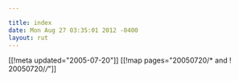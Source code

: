 ```yaml
---

title: index
date: Mon Aug 27 03:35:01 2012 -0400
layout: rut
---
```


[[!meta updated="2005-07-20"]]
[[!map pages="20050720/* and ! 20050720/*/*"]]
